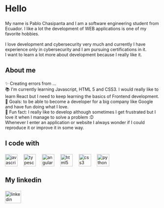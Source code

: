 <h1 align="left">Hello</h1>

###

<p align="left">My name is Pablo Chasipanta and I am a software engineering student from Ecuador. I like a lot the development of WEB applications is one of my favorite hobbies.<br><br>I love development and cybersecurity very much and currently I have experience only in cybersecurity and I am pursuing certifications in it. <br>I want to learn a lot more about development because I really like it.</p>

###

<h2 align="left">About me</h2>

###

<p align="left">✨ Creating errors from ...<br>📚 I'm currently learning Javascript, HTML 5 and CSS3. I would really like to learn React but I need to keep learning the basics of Frontend development.<br>🎯 Goals: to be able to become a developer for a big company like Google and have fun doing what I love.<br>🎲 Fun fact: I really like to develop although sometimes I get frustrated but I love it when I manage to solve a problem :D<br>Whenever I enter an application or website I always wonder if I could reproduce it or improve it in some way.</p>

###

<h2 align="left">I code with</h2>

###

<div align="left">
  <img src="https://cdn.jsdelivr.net/gh/devicons/devicon/icons/javascript/javascript-original.svg" height="40" alt="javascript logo"  />
  <img width="12" />
  <img src="https://cdn.jsdelivr.net/gh/devicons/devicon/icons/typescript/typescript-original.svg" height="40" alt="typescript logo"  />
  <img width="12" />
  <img src="https://cdn.jsdelivr.net/gh/devicons/devicon/icons/angularjs/angularjs-original.svg" height="40" alt="angularjs logo"  />
  <img width="12" />
  <img src="https://cdn.jsdelivr.net/gh/devicons/devicon/icons/html5/html5-original.svg" height="40" alt="html5 logo"  />
  <img width="12" />
  <img src="https://cdn.jsdelivr.net/gh/devicons/devicon/icons/css3/css3-original.svg" height="40" alt="css3 logo"  />
  <img width="12" />
  <img src="https://cdn.jsdelivr.net/gh/devicons/devicon/icons/python/python-original.svg" height="40" alt="python logo"  />
</div>

###

<h2 align="left">My linkedin</h2>

###

<div align="left">
  <a href="https://www.linkedin.com/in/pablo-chasipanta-091941293/" target="_blank">
    <img src="https://raw.githubusercontent.com/maurodesouza/profile-readme-generator/master/src/assets/icons/social/linkedin/default.svg" width="52" height="40" alt="linkedin logo"  />
  </a>
</div>

